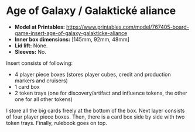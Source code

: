 # Age of Galaxy / Galaktické aliance

- **Model at Printables:** https://www.printables.com/model/767405-board-game-insert-age-of-galaxy-galakticke-aliance
- **Inner box dimensions:** \[145mm, 92mm, 48mm\]
- **Lid lift:** None.
- **Sleeves:** No.

Insert consists of following:

- 4 player piece boxes (stores player cubes, credit and production markers and cruisers)
- 1 card box
- 2 token trays (one for discovery/artifact and influence tokens, the other one for all other tokens)


I store all the big cards freely at the bottom of the box.
Next layer consists of four player piece boxes.
Then, there is a card box side by side with two token trays.
Finally, rulebook goes on top.
